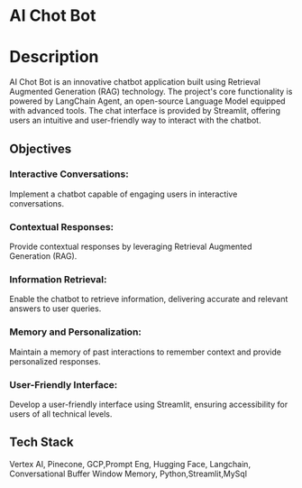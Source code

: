 # AI Chot Bot
# Description
AI Chot Bot is an innovative chatbot application built using Retrieval Augmented Generation (RAG) technology. 
The project's core functionality is powered by LangChain Agent, an open-source Language Model equipped with advanced tools. 
The chat interface is provided by Streamlit, offering users an intuitive and user-friendly way to interact with the chatbot.
## Objectives
### Interactive Conversations:
Implement a chatbot capable of engaging users in interactive conversations.
### Contextual Responses:
Provide contextual responses by leveraging Retrieval Augmented Generation (RAG).
### Information Retrieval:
Enable the chatbot to retrieve information, delivering accurate and relevant answers to user queries.
### Memory and Personalization:
Maintain a memory of past interactions to remember context and provide personalized responses.
### User-Friendly Interface:
Develop a user-friendly interface using Streamlit, ensuring accessibility for users of all technical levels.
## Tech Stack
Vertex AI, Pinecone, GCP,Prompt Eng, Hugging Face, Langchain, Conversational Buffer Window Memory, Python,Streamlit,MySql


